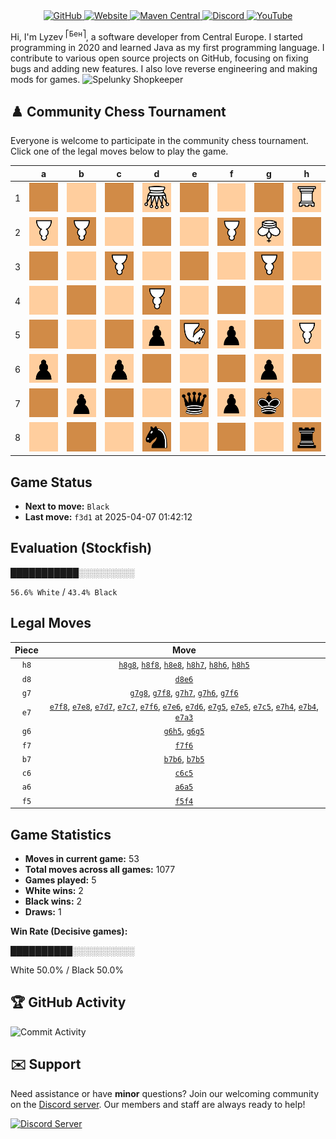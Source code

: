 <div align="center">
    <a href="https://github.com/Lyzev">
        <img src="https://wsrv.nl/?url=https://cdn.jsdelivr.net/npm/@intergrav/devins-badges@3.2.0/assets/cozy-minimal/available/github_vector.svg&w=64&h=64" alt="GitHub">
    </a>
    <a href="https://lyzev.dev">
        <img src="https://wsrv.nl/?url=https://cdn.jsdelivr.net/npm/@intergrav/devins-badges@3.2.0/assets/cozy-minimal/documentation/website_vector.svg&w=64&h=64" alt="Website">
    </a>
    <a href="https://central.sonatype.com/namespace/dev.lyzev.api">
        <img src="https://wsrv.nl/?url=https://cdn.jsdelivr.net/npm/@intergrav/devins-badges@3.2.0/assets/cozy-minimal/available/maven-central_vector.svg&w=64&h=64" alt="Maven Central">
    </a>
    <a href="https://lyzev.dev/discord">
        <img src="https://wsrv.nl/?url=https://cdn.jsdelivr.net/npm/@intergrav/devins-badges@3/assets/cozy-minimal/social/discord-plural_vector.svg&w=64&h=64" alt="Discord">
    </a>
    <a href="https://www.youtube.com/@lyzev">
        <img src="https://wsrv.nl/?url=https://cdn.jsdelivr.net/npm/@intergrav/devins-badges@3.2.0/assets/cozy-minimal/social/youtube-singular_vector.svg&w=64&h=64" alt="YouTube">
    </a>
</div>

[//]: # (23, 08 Mon 2021, 20:00:00)

Hi, I'm Lyzev <sup>⎡Бен⎤</sup>, a software developer from Central Europe. I started programming in 2020 and learned Java as my first programming language. I contribute to various open source projects on GitHub, focusing on fixing bugs and adding new features. I also love reverse engineering and making mods for games. ![Spelunky Shopkeeper](https://static.wikia.nocookie.net/spelunky/images/c/cd/Shopkeeper_HD.png/revision/latest/scale-to-height-down/18)

## :chess_pawn: Community Chess Tournament

Everyone is welcome to participate in the community chess tournament.
Click one of the legal moves below to play the game.

|   | a | b | c | d | e | f | g | h |
|---|---|---|---|---|---|---|---|---|
| 1 | ![Square](chess/assets/img/dark/square.svg) | ![Square](chess/assets/img/light/square.svg) | ![Square](chess/assets/img/dark/square.svg) | ![Q](chess/assets/img/light/white/down/queen.svg) | ![Square](chess/assets/img/dark/square.svg) | ![Square](chess/assets/img/light/square.svg) | ![Square](chess/assets/img/dark/square.svg) | ![R](chess/assets/img/light/white/down/tower.svg) |
| 2 | ![P](chess/assets/img/light/white/down/pawn.svg) | ![P](chess/assets/img/dark/white/down/pawn.svg) | ![Square](chess/assets/img/light/square.svg) | ![Square](chess/assets/img/dark/square.svg) | ![Square](chess/assets/img/light/square.svg) | ![P](chess/assets/img/dark/white/down/pawn.svg) | ![K](chess/assets/img/light/white/down/king.svg) | ![Square](chess/assets/img/dark/square.svg) |
| 3 | [![Square](chess/assets/img/dark/square.svg)](https://github.com/Lyzev/Lyzev/issues/new?title=chess%7Ce7a3&body=Click+%27Create%27+to+submit+this+move.) | ![Square](chess/assets/img/light/square.svg) | ![P](chess/assets/img/dark/white/down/pawn.svg) | ![Square](chess/assets/img/light/square.svg) | ![Square](chess/assets/img/dark/square.svg) | ![Square](chess/assets/img/light/square.svg) | ![P](chess/assets/img/dark/white/down/pawn.svg) | ![Square](chess/assets/img/light/square.svg) |
| 4 | ![Square](chess/assets/img/light/square.svg) | [![Square](chess/assets/img/dark/square.svg)](https://github.com/Lyzev/Lyzev/issues/new?title=chess%7Ce7b4&body=Click+%27Create%27+to+submit+this+move.) | ![Square](chess/assets/img/light/square.svg) | ![P](chess/assets/img/dark/white/down/pawn.svg) | ![Square](chess/assets/img/light/square.svg) | [![Square](chess/assets/img/dark/square.svg)](https://github.com/Lyzev/Lyzev/issues/new?title=chess%7Cf5f4&body=Click+%27Create%27+to+submit+this+move.) | ![Square](chess/assets/img/light/square.svg) | [![Square](chess/assets/img/dark/square.svg)](https://github.com/Lyzev/Lyzev/issues/new?title=chess%7Ce7h4&body=Click+%27Create%27+to+submit+this+move.) |
| 5 | [![Square](chess/assets/img/dark/square.svg)](https://github.com/Lyzev/Lyzev/issues/new?title=chess%7Ca6a5&body=Click+%27Create%27+to+submit+this+move.) | [![Square](chess/assets/img/light/square.svg)](https://github.com/Lyzev/Lyzev/issues/new?title=chess%7Cb7b5&body=Click+%27Create%27+to+submit+this+move.) | ![Square](chess/assets/img/dark/square.svg) | ![p](chess/assets/img/light/black/up/pawn.svg) | [![N](chess/assets/img/dark/white/down/horse.svg)](https://github.com/Lyzev/Lyzev/issues/new?title=chess%7Ce7e5&body=Click+%27Create%27+to+submit+this+move.) | ![p](chess/assets/img/light/black/up/pawn.svg) | ![Square](chess/assets/img/dark/square.svg) | ![P](chess/assets/img/light/white/down/pawn.svg) |
| 6 | ![p](chess/assets/img/light/black/up/pawn.svg) | [![Square](chess/assets/img/dark/square.svg)](https://github.com/Lyzev/Lyzev/issues/new?title=chess%7Cb7b6&body=Click+%27Create%27+to+submit+this+move.) | ![p](chess/assets/img/light/black/up/pawn.svg) | [![Square](chess/assets/img/dark/square.svg)](https://github.com/Lyzev/Lyzev/issues/new?title=chess%7Ce7d6&body=Click+%27Create%27+to+submit+this+move.) | ![Square](chess/assets/img/light/square.svg) | ![Square](chess/assets/img/dark/square.svg) | ![p](chess/assets/img/light/black/up/pawn.svg) | ![Square](chess/assets/img/dark/square.svg) |
| 7 | ![Square](chess/assets/img/dark/square.svg) | ![p](chess/assets/img/light/black/up/pawn.svg) | [![Square](chess/assets/img/dark/square.svg)](https://github.com/Lyzev/Lyzev/issues/new?title=chess%7Ce7c7&body=Click+%27Create%27+to+submit+this+move.) | [![Square](chess/assets/img/light/square.svg)](https://github.com/Lyzev/Lyzev/issues/new?title=chess%7Ce7d7&body=Click+%27Create%27+to+submit+this+move.) | ![q](chess/assets/img/dark/black/up/queen.svg) | ![p](chess/assets/img/light/black/up/pawn.svg) | ![k](chess/assets/img/dark/black/up/king.svg) | ![Square](chess/assets/img/light/square.svg) |
| 8 | ![Square](chess/assets/img/light/square.svg) | ![Square](chess/assets/img/dark/square.svg) | ![Square](chess/assets/img/light/square.svg) | ![n](chess/assets/img/dark/black/up/horse.svg) | ![Square](chess/assets/img/light/square.svg) | ![Square](chess/assets/img/dark/square.svg) | ![Square](chess/assets/img/light/square.svg) | ![r](chess/assets/img/dark/black/up/tower.svg) |

## Game Status

- **Next to move:** `Black`
- **Last move:** `f3d1` at 2025-04-07 01:42:12

## Evaluation (Stockfish)

███████████░░░░░░░░░

`56.6% White` / `43.4% Black`

## Legal Moves

| **Piece** | **Move** |
|:---------:|:--------:|
| `h8` | [`h8g8`](https://github.com/Lyzev/Lyzev/issues/new?title=chess%7Ch8g8&body=Click+%27Create%27+to+submit+this+move.), [`h8f8`](https://github.com/Lyzev/Lyzev/issues/new?title=chess%7Ch8f8&body=Click+%27Create%27+to+submit+this+move.), [`h8e8`](https://github.com/Lyzev/Lyzev/issues/new?title=chess%7Ch8e8&body=Click+%27Create%27+to+submit+this+move.), [`h8h7`](https://github.com/Lyzev/Lyzev/issues/new?title=chess%7Ch8h7&body=Click+%27Create%27+to+submit+this+move.), [`h8h6`](https://github.com/Lyzev/Lyzev/issues/new?title=chess%7Ch8h6&body=Click+%27Create%27+to+submit+this+move.), [`h8h5`](https://github.com/Lyzev/Lyzev/issues/new?title=chess%7Ch8h5&body=Click+%27Create%27+to+submit+this+move.) |
| `d8` | [`d8e6`](https://github.com/Lyzev/Lyzev/issues/new?title=chess%7Cd8e6&body=Click+%27Create%27+to+submit+this+move.) |
| `g7` | [`g7g8`](https://github.com/Lyzev/Lyzev/issues/new?title=chess%7Cg7g8&body=Click+%27Create%27+to+submit+this+move.), [`g7f8`](https://github.com/Lyzev/Lyzev/issues/new?title=chess%7Cg7f8&body=Click+%27Create%27+to+submit+this+move.), [`g7h7`](https://github.com/Lyzev/Lyzev/issues/new?title=chess%7Cg7h7&body=Click+%27Create%27+to+submit+this+move.), [`g7h6`](https://github.com/Lyzev/Lyzev/issues/new?title=chess%7Cg7h6&body=Click+%27Create%27+to+submit+this+move.), [`g7f6`](https://github.com/Lyzev/Lyzev/issues/new?title=chess%7Cg7f6&body=Click+%27Create%27+to+submit+this+move.) |
| `e7` | [`e7f8`](https://github.com/Lyzev/Lyzev/issues/new?title=chess%7Ce7f8&body=Click+%27Create%27+to+submit+this+move.), [`e7e8`](https://github.com/Lyzev/Lyzev/issues/new?title=chess%7Ce7e8&body=Click+%27Create%27+to+submit+this+move.), [`e7d7`](https://github.com/Lyzev/Lyzev/issues/new?title=chess%7Ce7d7&body=Click+%27Create%27+to+submit+this+move.), [`e7c7`](https://github.com/Lyzev/Lyzev/issues/new?title=chess%7Ce7c7&body=Click+%27Create%27+to+submit+this+move.), [`e7f6`](https://github.com/Lyzev/Lyzev/issues/new?title=chess%7Ce7f6&body=Click+%27Create%27+to+submit+this+move.), [`e7e6`](https://github.com/Lyzev/Lyzev/issues/new?title=chess%7Ce7e6&body=Click+%27Create%27+to+submit+this+move.), [`e7d6`](https://github.com/Lyzev/Lyzev/issues/new?title=chess%7Ce7d6&body=Click+%27Create%27+to+submit+this+move.), [`e7g5`](https://github.com/Lyzev/Lyzev/issues/new?title=chess%7Ce7g5&body=Click+%27Create%27+to+submit+this+move.), [`e7e5`](https://github.com/Lyzev/Lyzev/issues/new?title=chess%7Ce7e5&body=Click+%27Create%27+to+submit+this+move.), [`e7c5`](https://github.com/Lyzev/Lyzev/issues/new?title=chess%7Ce7c5&body=Click+%27Create%27+to+submit+this+move.), [`e7h4`](https://github.com/Lyzev/Lyzev/issues/new?title=chess%7Ce7h4&body=Click+%27Create%27+to+submit+this+move.), [`e7b4`](https://github.com/Lyzev/Lyzev/issues/new?title=chess%7Ce7b4&body=Click+%27Create%27+to+submit+this+move.), [`e7a3`](https://github.com/Lyzev/Lyzev/issues/new?title=chess%7Ce7a3&body=Click+%27Create%27+to+submit+this+move.) |
| `g6` | [`g6h5`](https://github.com/Lyzev/Lyzev/issues/new?title=chess%7Cg6h5&body=Click+%27Create%27+to+submit+this+move.), [`g6g5`](https://github.com/Lyzev/Lyzev/issues/new?title=chess%7Cg6g5&body=Click+%27Create%27+to+submit+this+move.) |
| `f7` | [`f7f6`](https://github.com/Lyzev/Lyzev/issues/new?title=chess%7Cf7f6&body=Click+%27Create%27+to+submit+this+move.) |
| `b7` | [`b7b6`](https://github.com/Lyzev/Lyzev/issues/new?title=chess%7Cb7b6&body=Click+%27Create%27+to+submit+this+move.), [`b7b5`](https://github.com/Lyzev/Lyzev/issues/new?title=chess%7Cb7b5&body=Click+%27Create%27+to+submit+this+move.) |
| `c6` | [`c6c5`](https://github.com/Lyzev/Lyzev/issues/new?title=chess%7Cc6c5&body=Click+%27Create%27+to+submit+this+move.) |
| `a6` | [`a6a5`](https://github.com/Lyzev/Lyzev/issues/new?title=chess%7Ca6a5&body=Click+%27Create%27+to+submit+this+move.) |
| `f5` | [`f5f4`](https://github.com/Lyzev/Lyzev/issues/new?title=chess%7Cf5f4&body=Click+%27Create%27+to+submit+this+move.) |

## Game Statistics

- **Moves in current game:** 53
- **Total moves across all games:** 1077
- **Games played:** 5
- **White wins:** 2
- **Black wins:** 2
- **Draws:** 1

**Win Rate (Decisive games):**

██████████░░░░░░░░░░

White 50.0% / Black 50.0%


## :trophy: GitHub Activity

![Commit Activity](https://lyzev.dev/assets/img/Lyzev.svg)

## :envelope: Support

Need assistance or have **minor** questions? Join our welcoming community on
the [Discord server](https://lyzev.dev/discord). Our members and staff are always ready to help!

[![Discord Server](https://cdn.jsdelivr.net/npm/@intergrav/devins-badges@3/assets/cozy/social/discord-plural_vector.svg)](https://lyzev.dev/discord)
